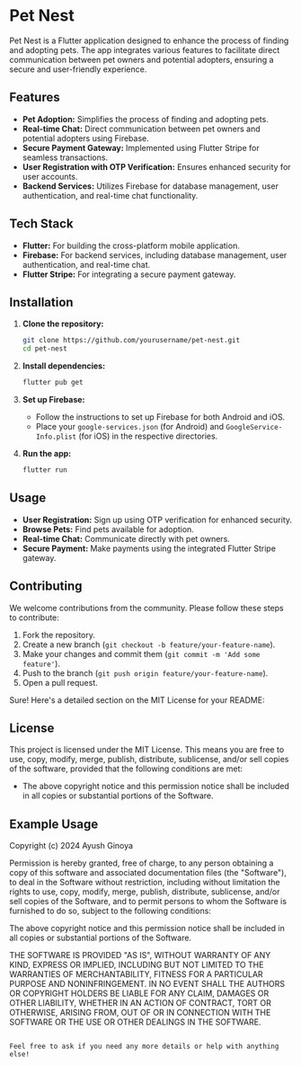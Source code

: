 # Pet Nest

Pet Nest is a Flutter application designed to enhance the process of finding and adopting pets. The app integrates various features to facilitate direct communication between pet owners and potential adopters, ensuring a secure and user-friendly experience.

## Features

- **Pet Adoption:** Simplifies the process of finding and adopting pets.
- **Real-time Chat:** Direct communication between pet owners and potential adopters using Firebase.
- **Secure Payment Gateway:** Implemented using Flutter Stripe for seamless transactions.
- **User Registration with OTP Verification:** Ensures enhanced security for user accounts.
- **Backend Services:** Utilizes Firebase for database management, user authentication, and real-time chat functionality.

## Tech Stack

- **Flutter:** For building the cross-platform mobile application.
- **Firebase:** For backend services, including database management, user authentication, and real-time chat.
- **Flutter Stripe:** For integrating a secure payment gateway.

## Installation

1. **Clone the repository:**

   ```bash
   git clone https://github.com/yourusername/pet-nest.git
   cd pet-nest
   ```

2. **Install dependencies:**

   ```bash
   flutter pub get
   ```

3. **Set up Firebase:**

   - Follow the instructions to set up Firebase for both Android and iOS.
   - Place your `google-services.json` (for Android) and `GoogleService-Info.plist` (for iOS) in the respective directories.

4. **Run the app:**

   ```bash
   flutter run
   ```

## Usage

- **User Registration:** Sign up using OTP verification for enhanced security.
- **Browse Pets:** Find pets available for adoption.
- **Real-time Chat:** Communicate directly with pet owners.
- **Secure Payment:** Make payments using the integrated Flutter Stripe gateway.

## Contributing

We welcome contributions from the community. Please follow these steps to contribute:

1. Fork the repository.
2. Create a new branch (`git checkout -b feature/your-feature-name`).
3. Make your changes and commit them (`git commit -m 'Add some feature'`).
4. Push to the branch (`git push origin feature/your-feature-name`).
5. Open a pull request.

Sure! Here's a detailed section on the MIT License for your README:

## License

This project is licensed under the MIT License. This means you are free to use, copy, modify, merge, publish, distribute, sublicense, and/or sell copies of the software, provided that the following conditions are met:

- The above copyright notice and this permission notice shall be included in all copies or substantial portions of the Software.

## Example Usage



Copyright (c) 2024 Ayush Ginoya

Permission is hereby granted, free of charge, to any person obtaining a copy
of this software and associated documentation files (the "Software"), to deal
in the Software without restriction, including without limitation the rights
to use, copy, modify, merge, publish, distribute, sublicense, and/or sell
copies of the Software, and to permit persons to whom the Software is
furnished to do so, subject to the following conditions:

The above copyright notice and this permission notice shall be included in all
copies or substantial portions of the Software.

THE SOFTWARE IS PROVIDED "AS IS", WITHOUT WARRANTY OF ANY KIND, EXPRESS OR
IMPLIED, INCLUDING BUT NOT LIMITED TO THE WARRANTIES OF MERCHANTABILITY,
FITNESS FOR A PARTICULAR PURPOSE AND NONINFRINGEMENT. IN NO EVENT SHALL THE
AUTHORS OR COPYRIGHT HOLDERS BE LIABLE FOR ANY CLAIM, DAMAGES OR OTHER
LIABILITY, WHETHER IN AN ACTION OF CONTRACT, TORT OR OTHERWISE, ARISING FROM,
OUT OF OR IN CONNECTION WITH THE SOFTWARE OR THE USE OR OTHER DEALINGS IN THE
SOFTWARE.
```

Feel free to ask if you need any more details or help with anything else!
